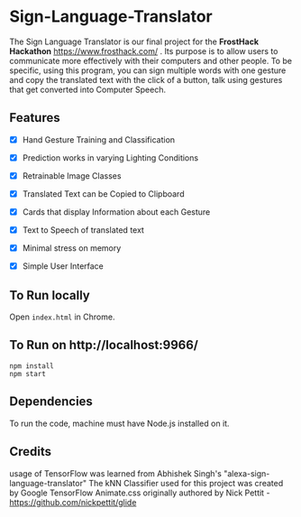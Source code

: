 # Sign-Language-Translator

The Sign Language Translator is our final project for the **FrostHack Hackathon** https://www.frosthack.com/ . Its purpose is to allow users to communicate more effectively with their computers and other people. To be specific, using this program, you can sign multiple words with one gesture and copy the translated text with the click of a button, talk using gestures that get converted into Computer Speech.  

## Features
- [x] Hand Gesture Training and Classification
- [x] Prediction works in varying Lighting Conditions
- [x] Retrainable Image Classes
- [x] Translated Text can be Copied to Clipboard
- [x] Cards that display Information about each Gesture
- [x] Text to Speech of translated text
- [x] Minimal stress on memory
- [x] Simple User Interface


## To Run locally 
Open `index.html` in Chrome.<br/>


## To Run on http://localhost:9966/
```
npm install
npm start
```

## Dependencies
To run the code, machine must have Node.js installed on it.

## Credits

usage of TensorFlow was learned from Abhishek Singh's "alexa-sign-language-translator"
The kNN Classifier used for this project was created by Google TensorFlow
Animate.css originally authored by Nick Pettit - https://github.com/nickpettit/glide
